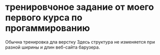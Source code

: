 # тренировчоное задание от моего первого курса по прогаммированию
Обычна тренировка дла верстку
Здесь структура не изменяется при разной ширины и длин веб-сайта барузера. 
